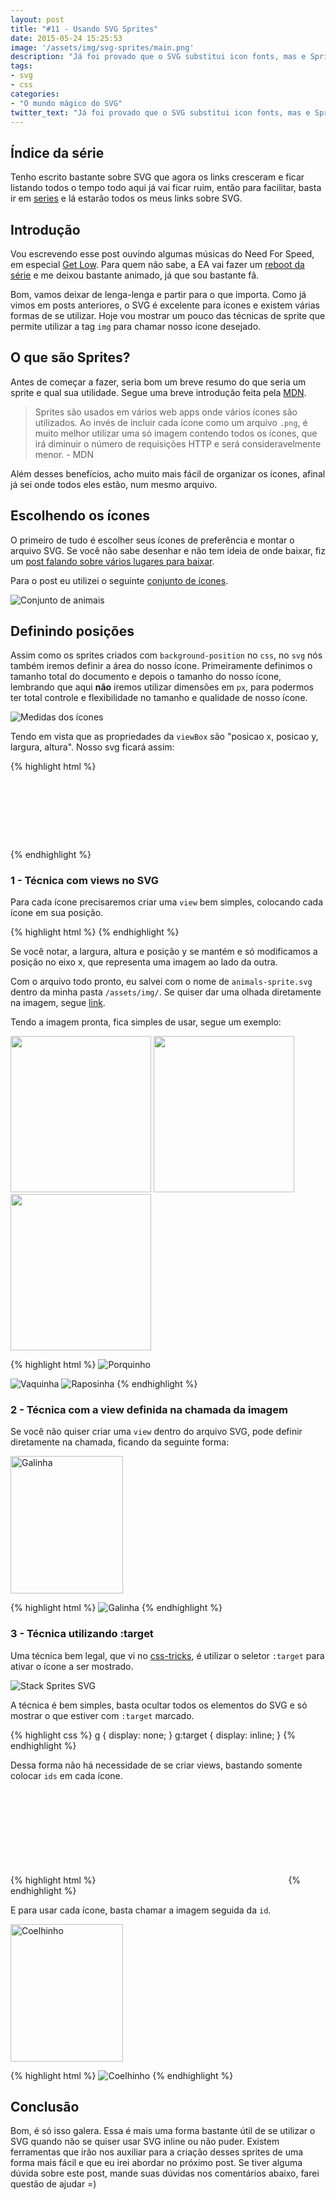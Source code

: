 ```yaml
---
layout: post
title: "#11 - Usando SVG Sprites"
date: 2015-05-24 15:25:53
image: '/assets/img/svg-sprites/main.png'
description: "Já foi provado que o SVG substitui icon fonts, mas e Sprites? Aprenda a utilizar essa técnica com SVG de várias formas."
tags:
- svg
- css
categories:
- "O mundo mágico do SVG"
twitter_text: "Já foi provado que o SVG substitui icon fonts, mas e Sprites? Aprenda as técnicas de como usar."
---
```


## Índice da série

Tenho escrito bastante sobre SVG que agora os links cresceram e ficar listando todos o tempo todo aqui já vai ficar ruim, então para facilitar, basta ir em [series](http://willianjusten.com.br/series/) e lá estarão todos os meus links sobre SVG.

## Introdução

Vou escrevendo esse post ouvindo algumas músicas do Need For Speed, em especial [Get Low](https://open.spotify.com/track/0r2Bul2NuCViraT2zX1l5j). Para quem não sabe, a EA vai fazer um [reboot da série](http://www.techtudo.com.br/noticias/noticia/2015/05/need-speed-reboot-da-serie-e-anunciado-para-ps4-xbox-one-e-pc.html) e me deixou bastante animado, já que sou bastante fã.

Bom, vamos deixar de lenga-lenga e partir para o que importa. Como já vimos em posts anteriores, o SVG é excelente para ícones e existem várias formas de se utilizar. Hoje vou mostrar um pouco das técnicas de sprite que permite utilizar a tag `img` para chamar nosso ícone desejado.

## O que são Sprites?

Antes de começar a fazer, seria bom um breve resumo do que seria um sprite e qual sua utilidade. Segue uma breve introdução feita pela [MDN](https://developer.mozilla.org/en-US/docs/Web/Guide/CSS/CSS_Image_Sprites).

> Sprites são usados em vários web apps onde vários ícones são utilizados. Ao invés de incluir cada ícone como um arquivo `.png`, é muito melhor utilizar uma só imagem contendo todos os ícones, que irá diminuir o número de requisições HTTP e será consideravelmente menor. - MDN

Além desses benefícios, acho muito mais fácil de organizar os ícones, afinal já sei onde todos eles estão, num mesmo arquivo.

## Escolhendo os ícones

O primeiro de tudo é escolher seus ícones de preferência e montar o arquivo SVG. Se você não sabe desenhar e não tem ideia de onde baixar, fiz um [post falando sobre vários lugares para baixar](http://willianjusten.com.br/onde-baixar-svg/).

Para o post eu utilizei o seguinte [conjunto de ícones](http://br.freepik.com/vetores-gratis/animais-vector-set-plana_715458.htm).

![Conjunto de animais](/assets/img/svg-sprites/sprites.png)

## Definindo posições

Assim como os sprites criados com `background-position` no `css`, no `svg` nós também iremos definir a área do nosso ícone. Primeiramente definimos o tamanho total do documento e depois o tamanho do nosso ícone, lembrando que aqui **não** iremos utilizar dimensões em `px`, para podermos ter total controle e flexibilidade no tamanho e qualidade de nosso ícone.

![Medidas dos ícones](/assets/img/svg-sprites/sprites-medidas.png)

Tendo em vista que as propriedades da `viewBox` são "posicao x, posicao y, largura, altura". Nosso svg ficará assim:

{% highlight html %}
<svg viewBox="0 0 225 55">...</svg>
{% endhighlight %}

### 1 - Técnica com views no SVG

Para cada ícone precisaremos criar uma `view` bem simples, colocando cada ícone em sua posição.

{% highlight html %}
<view id='icon-pig' viewBox='0 0 45 55' />
<view id='icon-chicken' viewBox='45 0 45 55' />
<view id='icon-fox' viewBox='90 0 45 55' />
<view id='icon-rabbit' viewBox='135 0 45 55' />
<view id='icon-cow' viewBox='180 0 45 55' />
{% endhighlight %}

Se você notar, a largura, altura e posição y se mantém e só modificamos a posição no eixo x, que representa uma imagem ao lado da outra.

Com o arquivo todo pronto, eu salvei com o nome de `animals-sprite.svg` dentro da minha pasta `/assets/img/`. Se quiser dar uma olhada diretamente na imagem, segue [link](http://willianjusten.com.br/assets/img/animals-sprite.svg).

Tendo a imagem pronta, fica simples de usar, segue um exemplo:

<style>
	.animal {
		width: 180px;
		height: 220px;
	}
	.animais {
		width: 225px;
		height: 250px;
		display: inline-block !important;
	}
</style>

<img class="animais" src="/assets/img/animals-sprite.svg#icon-pig">
<img class="animais" src="/assets/img/animals-sprite.svg#icon-cow">
<img class="animais" src="/assets/img/animals-sprite.svg#icon-fox">

{% highlight html %}
<img src="/assets/img/animals-sprite.svg#icon-pig" alt="Porquinho">

<img src="/assets/img/animals-sprite.svg#icon-cow" alt="Vaquinha">

<img src="/assets/img/animals-sprite.svg#icon-fox" alt="Raposinha">
{% endhighlight %}

### 2 - Técnica com a view definida na chamada da imagem

Se você não quiser criar uma `view` dentro do arquivo SVG, pode definir diretamente na chamada, ficando da seguinte forma:

<img class="animal" src="/assets/img/animals-sprite.svg#svgView(viewBox(45, 0, 45, 55))" alt="Galinha">

{% highlight html %}
<img src="/assets/img/animals-sprite.svg#svgView(viewBox(45, 0, 45, 55))" alt="Galinha">
{% endhighlight %}

### 3 - Técnica utilizando :target

Uma técnica bem legal, que vi no [css-tricks](https://css-tricks.com/svg-fragment-identifiers-work/), é utilizar o seletor `:target` para ativar o ícone a ser mostrado.

![Stack Sprites SVG](https://css-tricks.com/wp-content/uploads/2014/11/layers.gif)

A técnica é bem simples, basta ocultar todos os elementos do SVG e só mostrar o que estiver com `:target` marcado.

{% highlight css %}
g {
	display: none;
}
g:target {
	display: inline;
}
{% endhighlight %}

Dessa forma não há necessidade de se criar views, bastando somente colocar `ids` em cada ícone.

{% highlight html %}
<svg>
	<g id="pig">...</g>
	<g id="chicken">...</g>
	<g id="fox">...</g>
	<g id="rabbit">...</g>
	<g id="cow">...</g>
</svg>
{% endhighlight %}

E para usar cada ícone, basta chamar a imagem seguida da `id`.

<img class="animal" src="http://willianjusten.com.br/assets/img/animals-sprite-stack.svg#rabbit" alt="Coelhinho">

{% highlight html %}
<img src="/assets/img/animals-sprite-stack.svg#rabbit" alt="Coelhinho">
{% endhighlight %}

## Conclusão

Bom, é só isso galera. Essa é mais uma forma bastante útil de se utilizar o SVG quando não se quiser usar SVG inline ou não puder. Existem ferramentas que irão nos auxiliar para a criação desses sprites de uma forma mais fácil e que eu irei abordar no próximo post. Se tiver alguma dúvida sobre este post, mande suas dúvidas nos comentários abaixo, farei questão de ajudar =)
